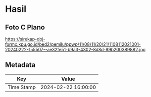 # Hasil

## Foto C Plano

https://sirekap-obj-formc.kpu.go.id/bed2/pemilu/ppwp/11/08/11/20/21/1108112021001-20240222-155507--ae32fe51-b9a3-4302-8d8d-89b200389882.jpg


## Metadata

| Key        | Value               |
| ---------- | ------------------- |
| Time Stamp | 2024-02-22 16:00:00 |



